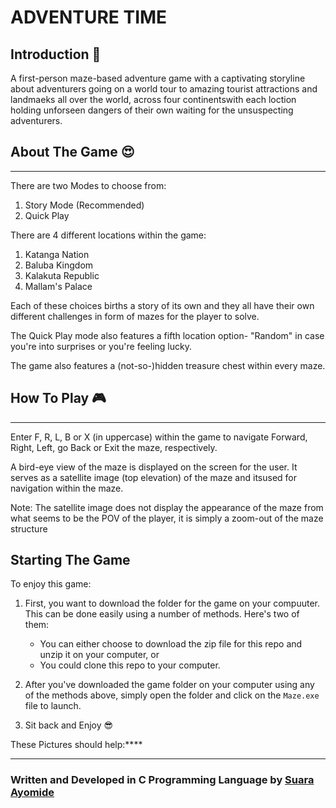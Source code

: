 # ADVENTURE TIME 

## Introduction 👀

A first-person maze-based adventure game with a captivating storyline about adventurers going on a world tour to amazing tourist attractions and landmaeks all over the world, across four continentswith each loction holding unforseen dangers of their own waiting for the unsuspecting adventurers.

## About The Game 😍 
---

There are two Modes to choose from:
1. Story Mode (Recommended)
2. Quick Play

There are 4 different locations within the game:
1. Katanga Nation
1. Baluba Kingdom
1. Kalakuta Republic
1. Mallam's Palace

Each of these choices births a story of its own and they all have their own different challenges in form of mazes for the player to solve.

The Quick Play mode also features a fifth location option- "Random" in case you're into surprises or you're feeling lucky.

The game also features a (not-so-)hidden treasure chest within every maze.

## How To Play 🎮
---

Enter F, R, L, B or X (in uppercase) within the game to navigate Forward, Right, Left, go Back or Exit the maze, respectively.

A bird-eye view of the maze is displayed on the screen for the user. It serves as a satellite image (top elevation) of the maze and itsused for navigation within the maze.

Note: The satellite image does not display the appearance of the maze from what seems to be the POV of the player, it is simply a zoom-out of the maze structure

## Starting The Game

To enjoy this game:

1. First, you want to download the folder for the game on your compuuter. This can be done easily using a number of methods. Here's two of them: 
   * You can either choose to download the zip file for this repo and unzip it on your computer, or 
   * You could clone this repo to your computer.

2. After you've downloaded the game folder on your computer using any of the methods above, simply open the folder and click on the `Maze.exe` file to launch.

3. Sit back and Enjoy 😎

These Pictures should help:****


---
### Written and Developed in C Programming Language by [**Suara Ayomide**](https://twitter.com/aysuarex)
